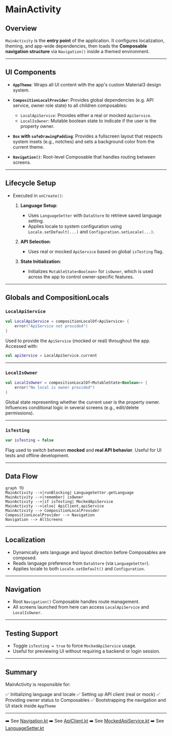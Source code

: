 # MainActivity

## Overview

`MainActivity` is the **entry point** of the application. It configures localization, theming, and app-wide dependencies, then loads the **Composable navigation structure** via `Navigation()` inside a themed environment.

---

## UI Components

* **`AppTheme`**:
  Wraps all UI content with the app's custom Material3 design system.

* **`CompositionLocalProvider`**:
  Provides global dependencies (e.g. API service, owner role state) to all children composables:

  * `LocalApiService`: Provides either a real or mocked `ApiService`.
  * `LocalIsOwner`: Mutable boolean state to indicate if the user is the property owner.

* **`Box` with `safeDrawingPadding`**:
  Provides a fullscreen layout that respects system insets (e.g., notches) and sets a background color from the current theme.

* **`Navigation()`**:
  Root-level Composable that handles routing between screens.

---

## Lifecycle Setup

* Executed in `onCreate()`:

  1. **Language Setup**:

     * Uses `LanguageSetter` with `DataStore` to retrieve saved language setting.
     * Applies locale to system configuration using `Locale.setDefault(...)` and `Configuration.setLocale(...)`.

  2. **API Selection**:

     * Uses real or mocked `ApiService` based on global `isTesting` flag.

  3. **State Initialization**:

     * Initializes `MutableState<Boolean>` for `isOwner`, which is used across the app to control owner-specific features.

---

## Globals and CompositionLocals

### `LocalApiService`

```kotlin
val LocalApiService = compositionLocalOf<ApiService> {
    error("ApiService not provided")
}
```

Used to provide the `ApiService` (mocked or real) throughout the app. Accessed with:

```kotlin
val apiService = LocalApiService.current
```

---

### `LocalIsOwner`

```kotlin
val LocalIsOwner = compositionLocalOf<MutableState<Boolean>> {
    error("No local is owner provided")
}
```

Global state representing whether the current user is the property owner. Influences conditional logic in several screens (e.g., edit/delete permissions).

---

### `isTesting`

```kotlin
var isTesting = false
```

Flag used to switch between **mocked** and **real API behavior**. Useful for UI tests and offline development.

---

## Data Flow

```mermaid
graph TD
MainActivity -->|runBlocking| LanguageSetter.getLanguage
MainActivity -->|remember| isOwner
MainActivity -->|if isTesting| MockedApiService
MainActivity -->|else| ApiClient.apiService
MainActivity --> CompositionLocalProvider
CompositionLocalProvider --> Navigation
Navigation --> AllScreens
```

---

## Localization

* Dynamically sets language and layout direction before Composables are composed.
* Reads language preference from `DataStore` (via `LanguageSetter`).
* Applies locale to both `Locale.setDefault()` and `Configuration`.

---

## Navigation

* Root `Navigation()` Composable handles route management.
* All screens launched from here can access `LocalApiService` and `LocalIsOwner`.

---

## Testing Support

* Toggle `isTesting = true` to force `MockedApiService` usage.
* Useful for previewing UI without requiring a backend or login session.

---

## Summary

MainActivity is responsible for:

✅ Initializing language and locale
✅ Setting up API client (real or mock)
✅ Providing owner status to Composables
✅ Bootstrapping the navigation and UI stack inside `AppTheme`

---

➡️ See [Navigation.kt](#)
➡️ See [ApiClient.kt](#)
➡️ See [MockedApiService.kt](#)
➡️ See [LanguageSetter.kt](#)
